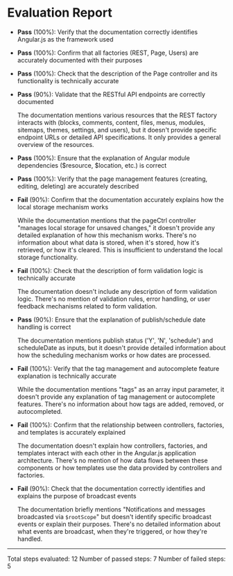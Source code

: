 # Evaluation Report

- **Pass** (100%): Verify that the documentation correctly identifies Angular.js as the framework used
  
- **Pass** (100%): Confirm that all factories (REST, Page, Users) are accurately documented with their purposes

- **Pass** (100%): Check that the description of the Page controller and its functionality is technically accurate

- **Pass** (90%): Validate that the RESTful API endpoints are correctly documented
  
  The documentation mentions various resources that the REST factory interacts with (blocks, comments, content, files, menus, modules, sitemaps, themes, settings, and users), but it doesn't provide specific endpoint URLs or detailed API specifications. It only provides a general overview of the resources.

- **Pass** (100%): Ensure that the explanation of Angular module dependencies ($resource, $location, etc.) is correct

- **Pass** (100%): Verify that the page management features (creating, editing, deleting) are accurately described

- **Fail** (90%): Confirm that the documentation accurately explains how the local storage mechanism works
  
  While the documentation mentions that the pageCtrl controller "manages local storage for unsaved changes," it doesn't provide any detailed explanation of how this mechanism works. There's no information about what data is stored, when it's stored, how it's retrieved, or how it's cleared. This is insufficient to understand the local storage functionality.

- **Fail** (100%): Check that the description of form validation logic is technically accurate
  
  The documentation doesn't include any description of form validation logic. There's no mention of validation rules, error handling, or user feedback mechanisms related to form validation.

- **Pass** (90%): Ensure that the explanation of publish/schedule date handling is correct
  
  The documentation mentions publish status ('Y', 'N', 'schedule') and scheduleDate as inputs, but it doesn't provide detailed information about how the scheduling mechanism works or how dates are processed.

- **Fail** (100%): Verify that the tag management and autocomplete feature explanation is technically accurate
  
  While the documentation mentions "tags" as an array input parameter, it doesn't provide any explanation of tag management or autocomplete features. There's no information about how tags are added, removed, or autocompleted.

- **Fail** (100%): Confirm that the relationship between controllers, factories, and templates is accurately explained
  
  The documentation doesn't explain how controllers, factories, and templates interact with each other in the Angular.js application architecture. There's no mention of how data flows between these components or how templates use the data provided by controllers and factories.

- **Fail** (90%): Check that the documentation correctly identifies and explains the purpose of broadcast events
  
  The documentation briefly mentions "Notifications and messages broadcasted via `$rootScope`" but doesn't identify specific broadcast events or explain their purposes. There's no detailed information about what events are broadcast, when they're triggered, or how they're handled.

---

Total steps evaluated: 12
Number of passed steps: 7
Number of failed steps: 5